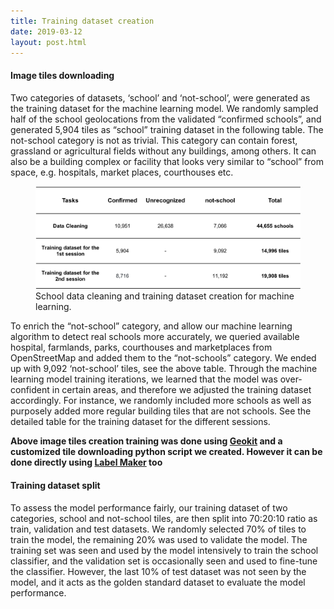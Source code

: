 ```yaml
---
title: Training dataset creation
date: 2019-03-12
layout: post.html
---
```


#### Image tiles downloading

Two categories of datasets, ‘school’ and ‘not-school’, were generated as the training dataset for the machine learning model. We randomly sampled half of the school geolocations from the validated “confirmed schools”, and generated 5,904 tiles as “school” training dataset in the following table. The not-school category is not as trivial. This category can contain forest, grassland or agricultural fields without any buildings, among others. It can also be a building complex or facility that looks very similar to “school” from space, e.g. hospitals, market places, courthouses etc.

<figure class="align-center">
	<img src="/assets/graphics/content/methodology/schools_table_1.png" alt="data cleaning" />
	<figcaption> School data cleaning and training dataset creation for machine learning.</figcaption>
</figure>

To enrich the “not-school” category, and allow our machine learning algorithm to detect real schools more accurately, we queried available hospital, farmlands, parks, courthouses and marketplaces from OpenStreetMap and added them to the “not-schools” category. We ended up with  9,092 ‘not-school’ tiles, see the above table. Through the machine learning model training iterations, we learned that the model was over-confident in certain areas, and therefore we adjusted the training dataset accordingly. For instance, we randomly included more schools as well as purposely added more regular building tiles that are not schools. See the detailed table for the training dataset for the different sessions.

**Above image tiles creation training was done using [Geokit](https://github.com/developmentseed/geokit) and a customized tile downloading python script we created. However it can be done directly using [Label Maker](https://github.com/developmentseed/label-maker) too**

#### Training dataset split

To assess the model performance fairly, our training dataset of two categories, school and not-school tiles, are then split into 70:20:10 ratio as train, validation and test datasets. We randomly selected 70% of tiles to train the model, the remaining 20% was used to validate the model. The training set was seen and used by the model intensively to train the school classifier, and the validation set is occasionally seen and used to fine-tune the classifier. However, the last 10% of test dataset was not seen by the model, and it acts as the golden standard dataset to evaluate the model performance.
